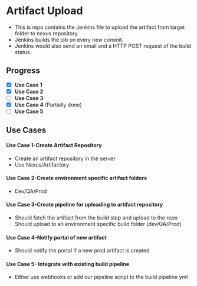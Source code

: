 # Artifact Upload

* This is repo contains the Jenkins file to upload the artifact from target folder to nexus repository.
* Jenkins builds the job on every new commit.
* Jenkins would also send an email and a HTTP POST request of the build status.


## Progress
- [X] **Use Case 1**
- [X] **Use Case 2**
- [ ] **Use Case 3**
- [X] **Use Case 4** (Partially done)
- [ ] **Use Case 5**

## Use Cases

#### Use Case 1-Create Artifact Repository

- Create an artifact repository in the server
- Use Nexus/Artifactory

#### Use Case 2-Create environment specific artifact folders

- Dev/QA/Prod

#### Use Case 3-Create pipeline for uploading to artifact repository

- Should fetch the artifact from the build step and upload to the repo Should upload to an environment specific build folder (dev/QA/Prod)

#### Use Case 4-Notify portal of new artifact

- Should notify the portal if a new prod artifact is created

#### Use Case 5- Integrate with existing build pipeline

- Either use webhooks or add our pipeline script to the build pipeline yml
